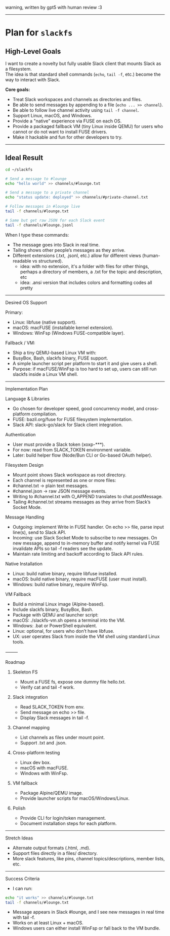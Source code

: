 warning, written by gpt5 with human review :3

---

# Plan for `slackfs`

## High-Level Goals

I want to create a novelty but fully usable Slack client that mounts Slack as a filesystem.  
The idea is that standard shell commands (`echo`, `tail -f`, etc.) become the way to interact with Slack.

**Core goals:**

- Treat Slack workspaces and channels as directories and files.
- Be able to send messages by appending to a file (`echo ... >> channel`).
- Be able to follow live channel activity using `tail -f channel`.
- Support Linux, macOS, and Windows.
- Provide a "native" experience via FUSE on each OS.
- Provide a packaged fallback VM (tiny Linux inside QEMU) for users who cannot or do not want to install FUSE drivers.
- Make it hackable and fun for other developers to try.

---

## Ideal Result

```bash
cd ~/slackfs

# Send a message to #lounge
echo "hello world" >> channels/#lounge.txt

# Send a message to a private channel
echo "status update: deployed" >> channels/#private-channel.txt

# Follow messages in #lounge live
tail -f channels/#lounge.txt

# Same but get raw JSON for each Slack event
tail -f channels/#lounge.jsonl
```

When I type these commands:

- The message goes into Slack in real time.
- Tailing shows other people’s messages as they arrive.
- Different extensions (.txt, .jsonl, etc.) allow for different views (human-readable vs structured).
  - idea: with no extension, it's a folder with files for other things, perhaps a directory of members, a .txt for the topic and description, etc
  - idea: .ansi version that includes colors and formatting codes all pretty

---

Desired OS Support

Primary:

- Linux: libfuse (native support).
- macOS: macFUSE (installable kernel extension).
- Windows: WinFsp (Windows FUSE-compatible layer).

Fallback / VM:

- Ship a tiny QEMU-based Linux VM with:
- BusyBox, Bash, slackfs binary, FUSE support.
- A simple launcher script per platform to start it and give users a shell.
- Purpose: if macFUSE/WinFsp is too hard to set up, users can still run slackfs inside a Linux VM shell.

---

Implementation Plan

Language & Libraries

- Go chosen for developer speed, good concurrency model, and cross-platform compilation.
- FUSE: bazil.org/fuse for FUSE filesystem implementation.
- Slack API: slack-go/slack for Slack client integration.

Authentication

- User must provide a Slack token (xoxp-\*\*\*).
- For now: read from SLACK_TOKEN environment variable.
- Later: build helper flow (Node/Bun CLI or Go-based OAuth helper).

Filesystem Design

- Mount point shows Slack workspace as root directory.
- Each channel is represented as one or more files:
- #channel.txt → plain text messages.
- #channel.json → raw JSON message events.
- Writing to #channel.txt with O_APPEND translates to chat.postMessage.
- Tailing #channel.txt streams messages as they arrive from Slack’s Socket Mode.

Message Handling

- Outgoing: implement Write in FUSE handler. On echo >> file, parse input line(s), send to Slack API.
- Incoming: use Slack Socket Mode to subscribe to new messages. On new message, append to in-memory buffer and notify kernel via FUSE invalidate APIs so tail -f readers see the update.
- Maintain rate limiting and backoff according to Slack API rules.

Native Installation

- Linux: build native binary, require libfuse installed.
- macOS: build native binary, require macFUSE (user must install).
- Windows: build native binary, require WinFsp.

VM Fallback

- Build a minimal Linux image (Alpine-based).
- Include slackfs binary, BusyBox, Bash.
- Package with QEMU and launcher script:
- macOS: ./slackfs-vm.sh opens a terminal into the VM.
- Windows: .bat or PowerShell equivalent.
- Linux: optional, for users who don’t have libfuse.
- UX: user operates Slack from inside the VM shell using standard Linux tools.

⸻

Roadmap

1.  Skeleton FS

    - Mount a FUSE fs, expose one dummy file hello.txt.
    - Verify cat and tail -f work.

2.  Slack integration

    - Read SLACK_TOKEN from env.
    - Send message on echo >> file.
    - Display Slack messages in tail -f.

3.  Channel mapping

    - List channels as files under mount point.
    - Support .txt and .json.

4.  Cross-platform testing

    - Linux dev box.
    - macOS with macFUSE.
    - Windows with WinFsp.

5.  VM fallback

    - Package Alpine/QEMU image.
    - Provide launcher scripts for macOS/Windows/Linux.

6.  Polish

    - Provide CLI for login/token management.
    - Document installation steps for each platform.

---

Stretch Ideas

- Alternate output formats (.html, .md).
- Support files directly in a files/ directory.
- More slack features, like pins, channel topics/descriptions, member lists, etc.

---

Success Criteria

- I can run:

```bash
echo "it works" >> channels/#lounge.txt
tail -f channels/#lounge.txt
```

- Message appears in Slack #lounge, and I see new messages in real time with tail -f.
- Works on at least Linux + macOS.
- Windows users can either install WinFsp or fall back to the VM bundle.
